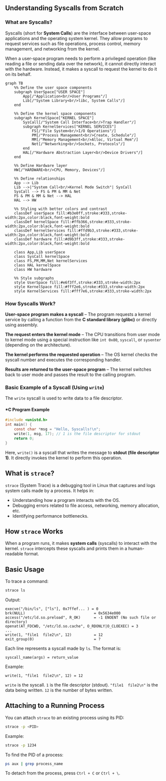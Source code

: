 ## Understanding Syscalls from Scratch
### What are Syscalls?
Syscalls (short for **System Calls**) are the interface between user-space applications and the operating system kernel. They allow programs to request services such as file operations, process control, memory management, and networking from the kernel.

When a user-space program needs to perform a privileged operation (like reading a file or sending data over the network), it cannot directly interact with the hardware. Instead, it makes a syscall to request the kernel to do it on its behalf.

```mermaid
graph TB
    %% Define the user space components
    subgraph UserSpace["USER SPACE"]
        App[/"Application<br/>User Programs"/]
        Lib[/"System Library<br/>libc, System Calls"/]
    end

    %% Define the kernel space components
    subgraph KernelSpace["KERNEL SPACE"]
        SysCall[/"System Call Interface<br/>Trap Handler"/]
        subgraph KernelServices["KERNEL SERVICES"]
            FS[/"File System<br/>I/O Operations"/]
            PM[/"Process Management<br/>Create, Schedule"/]
            MM[/"Memory Management<br/>Alloc, Virtual Mem"/]
            Net[/"Networking<br/>Sockets, Protocols"/]
        end
        HAL[/"Hardware Abstraction Layer<br/>Device Drivers"/]
    end

    %% Define Hardware layer
    HW[/"HARDWARE<br/>CPU, Memory, Devices"/]

    %% Define relationships
    App --> Lib
    Lib -->|"System Call<br/>Kernel Mode Switch"| SysCall
    SysCall --> FS & PM & MM & Net
    FS & PM & MM & Net --> HAL
    HAL --> HW

    %% Styling with better colors and contrast
    classDef userSpace fill:#b3e0ff,stroke:#333,stroke-width:2px,color:black,font-weight:bold
    classDef kernelSpace fill:#ffb366,stroke:#333,stroke-width:2px,color:black,font-weight:bold
    classDef kernelServices fill:#ffd9b3,stroke:#333,stroke-width:2px,color:black,font-weight:bold
    classDef hardware fill:#d9b3ff,stroke:#333,stroke-width:2px,color:black,font-weight:bold

    class App,Lib userSpace
    class SysCall kernelSpace
    class FS,PM,MM,Net kernelServices
    class HAL kernelSpace
    class HW hardware

    %% Style subgraphs
    style UserSpace fill:#e6f3ff,stroke:#333,stroke-width:2px
    style KernelSpace fill:#fff2e6,stroke:#333,stroke-width:2px
    style KernelServices fill:#fff7e6,stroke:#333,stroke-width:2px

```

### How Syscalls Work?
**User-space program makes a syscall** – The program requests a kernel service by calling a function from the **C standard library (glibc)** or directly using assembly.

**The request enters the kernel mode** – The CPU transitions from user mode to kernel mode using a special instruction like `int 0x80`, `syscall`, or `sysenter` (depending on the architecture).

**The kernel performs the requested operation** – The OS kernel checks the syscall number and executes the corresponding handler.

**Results are returned to the user-space program** – The kernel switches back to user mode and passes the result to the calling program.
### Basic Example of a Syscall (Using `write`)
The `write` syscall is used to write data to a file descriptor.
#### *C Program Example
```c
#include <unistd.h>
int main() {
    const char *msg = "Hello, Syscalls!\n";
    write(1, msg, 17); // 1 is the file descriptor for stdout
    return 0;
}
```
Here, `write()` is a syscall that writes the message to **stdout (file descriptor 1)**.
It directly invokes the kernel to perform this operation.

## What is `strace`?
`strace` (System Trace) is a debugging tool in Linux that captures and logs system calls made by a process. It helps in: 
- Understanding how a program interacts with the OS. 
- Debugging errors related to file access, networking, memory allocation, etc. 
- Identifying performance bottlenecks. 

## How `strace` Works
When a program runs, it makes **system calls** (syscalls) to interact with the kernel. `strace` intercepts these syscalls and prints them in a human-readable format. 

## **Basic Usage** 
To trace a command: 
```bash
strace ls
```
Output:
```
execve("/bin/ls", ["ls"], 0x7ffef... ) = 0
brk(NULL)                               = 0x5634e000
access("/etc/ld.so.preload", R_OK)      = -1 ENOENT (No such file or directory)
openat(AT_FDCWD, "/etc/ld.so.cache", O_RDONLY|O_CLOEXEC) = 3
...
write(1, "file1  file2\n", 12)          = 12
exit_group(0)                           = ?
```
Each line represents a syscall made by `ls`. 
The format is:
  ```
  syscall_name(args) = return_value
  ```
Example: 
  ```
  write(1, "file1  file2\n", 12) = 12
  ```
`write` is the syscall. 
`1` is the file descriptor (stdout). 
`"file1  file2\n"` is the data being written. 
`12` is the number of bytes written. 

## Attaching to a Running Process
You can attach `strace` to an existing process using its PID: 
```bash
strace -p <PID>
```
Example: 
```bash
strace -p 1234
```
To find the PID of a process: 
```bash
ps aux | grep process_name
```
To detach from the process, press `Ctrl + C` or `Ctrl + \`.
